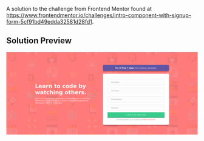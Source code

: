A solution to the challenge from Frontend Mentor found at https://www.frontendmentor.io/challenges/intro-component-with-signup-form-5cf91bd49edda32581d28fd1.

## Solution Preview

![Alt text](loginScreen.png?raw=true "Image")
